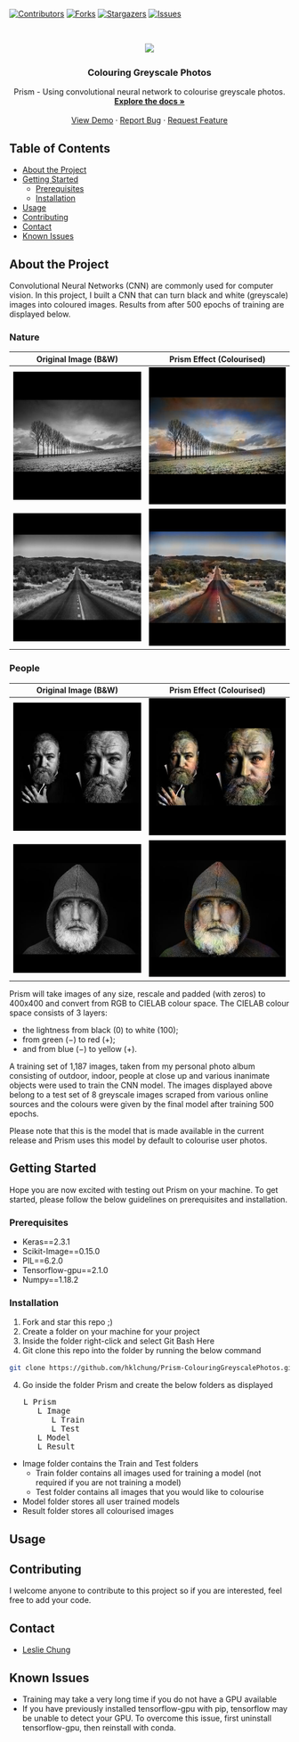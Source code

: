 [![Contributors][contributors-shield]][contributors-url]
[![Forks][forks-shield]][forks-url]
[![Stargazers][stars-shield]][stars-url]
[![Issues][issues-shield]][issues-url]

<br />
<p align="center">
  <a href="https://github.com/hklchung/GAN-GenerativeAdversarialNetwork">
    <img src="https://upload.wikimedia.org/wikipedia/commons/thumb/f/f5/Light_dispersion_conceptual_waves.gif/330px-Light_dispersion_conceptual_waves.gif" height="100">
  </a>

  <h3 align="center">Colouring Greyscale Photos</h3>

  </p>
</p>

<p align="center">
  Prism - Using convolutional neural network to colourise greyscale photos.
    <br />
    <a href="https://github.com/hklchung/TravelPlanner"><strong>Explore the docs »</strong></a>
    <br />
    <br />
    <a href="https://github.com/hklchung/TravelPlanner">View Demo</a>
    ·
    <a href="https://github.com/hklchung/TravelPlanner/issues">Report Bug</a>
    ·
    <a href="https://github.com/hklchung/TravelPlanner/issues">Request Feature</a>
  </p>
</p>

<!-- TABLE OF CONTENTS -->
## Table of Contents

* [About the Project](#about-the-project)
* [Getting Started](#getting-started)
  * [Prerequisites](#prerequisites)
  * [Installation](#installation)
* [Usage](#usage)
* [Contributing](#contributing)
* [Contact](#contact)
* [Known Issues](#known-issues)

<!-- ABOUT THE PROJECT -->

## About the Project
Convolutional Neural Networks (CNN) are commonly used for computer vision. In this project, I built a CNN that can turn black and white (greyscale) images into coloured images. Results from after 500 epochs of training are displayed below.

### Nature
Original Image (B&W)       |  Prism Effect (Colourised)
:-------------------------:|:-------------------------:
![](https://github.com/hklchung/Prism-ColouringGreyscalePhotos/blob/master/Result_100epoch/test1_img_gray_version.png?raw=true)  |  ![](https://github.com/hklchung/Prism-ColouringGreyscalePhotos/blob/master/Result_100epoch/test1_img_result.png?raw=true)
![](https://github.com/hklchung/Prism-ColouringGreyscalePhotos/blob/master/Result_100epoch/test7_img_gray_version.png?raw=true)  |  ![](https://github.com/hklchung/Prism-ColouringGreyscalePhotos/blob/master/Result_100epoch/test7_img_result.png?raw=true)

### People
Original Image (B&W)       |  Prism Effect (Colourised)
:-------------------------:|:-------------------------:
![](https://github.com/hklchung/Prism-ColouringGreyscalePhotos/blob/master/Result_500epoch/test19_img_gray_version.png?raw=true)  |  ![](https://github.com/hklchung/Prism-ColouringGreyscalePhotos/blob/master/Result_500epoch/test19_img_result.png?raw=true)
![](https://github.com/hklchung/Prism-ColouringGreyscalePhotos/blob/master/Result_500epoch/test20_img_gray_version.png?raw=true)  |  ![](https://github.com/hklchung/Prism-ColouringGreyscalePhotos/blob/master/Result_500epoch/test20_img_result.png?raw=true)

Prism will take images of any size, rescale and padded (with zeros) to 400x400 and convert from RGB to CIELAB colour space. The CIELAB colour space consists of 3 layers:
- the lightness from black (0) to white (100);
- from green (−) to red (+);
- and from blue (−) to yellow (+).

A training set of 1,187 images, taken from my personal photo album consisting of outdoor, indoor, people at close up and various inanimate objects were used to train the CNN model. The images displayed above belong to a test set of 8 greyscale images scraped from various online sources and the colours were given by the final model after training 500 epochs.

Please note that this is the model that is made available in the current release and Prism uses this model by default to colourise user photos.

<!-- GETTING STARTED -->

## Getting Started
Hope you are now excited with testing out Prism on your machine. To get started, please follow the below guidelines on prerequisites and installation.

<!-- PREREQUISITES -->

### Prerequisites
* Keras==2.3.1
* Scikit-Image==0.15.0
* PIL==6.2.0
* Tensorflow-gpu==2.1.0
* Numpy==1.18.2

<!-- INSTALLATION -->

### Installation
1. Fork and star this repo ;)
2. Create a folder on your machine for your project
2. Inside the folder right-click and select Git Bash Here
3. Git clone this repo into the folder by running the below command
```sh
git clone https://github.com/hklchung/Prism-ColouringGreyscalePhotos.git
```
4. Go inside the folder Prism and create the below folders as displayed    
<pre>
   L Prism
      L Image
         L Train
         L Test
      L Model
      L Result
</pre>
- Image folder contains the Train and Test folders
  - Train folder contains all images used for training a model (not required if you are not training a model)
  - Test folder contains all images that you would like to colourise
- Model folder stores all user trained models
- Result folder stores all colourised images

<!-- USAGE -->

## Usage


<!-- CONTRIBUTING -->

## Contributing
I welcome anyone to contribute to this project so if you are interested, feel free to add your code.

<!-- CONTACT -->

## Contact
* [Leslie Chung](https://github.com/hklchung)

<!-- KNOWN ISSUES -->

## Known Issues
* Training may take a very long time if you do not have a GPU available
* If you have previously installed tensorflow-gpu with pip, tensorflow may be unable to detect your GPU. To overcome this issue, first uninstall tensorflow-gpu, then reinstall with conda.

<!-- MARKDOWN LINKS & IMAGES -->
<!-- https://www.markdownguide.org/basic-syntax/#reference-style-links -->
[contributors-shield]: https://img.shields.io/github/contributors/hklchung/Prism-ColouringGreyscalePhotos.svg?style=flat-square
[contributors-url]: https://github.com/hklchung/Prism-ColouringGreyscalePhotos/graphs/contributors
[forks-shield]: https://img.shields.io/github/forks/hklchung/Prism-ColouringGreyscalePhotos.svg?style=flat-square
[forks-url]: https://github.com/hklchung/Prism-ColouringGreyscalePhotos/network/members
[stars-shield]: https://img.shields.io/github/stars/hklchung/Prism-ColouringGreyscalePhotos.svg?style=flat-square
[stars-url]: https://github.com/hklchung/Prism-ColouringGreyscalePhotos/stargazers
[issues-shield]: https://img.shields.io/github/issues/hklchung/Prism-ColouringGreyscalePhotos.svg?style=flat-square
[issues-url]: https://github.com/hklchung/Prism-ColouringGreyscalePhotos/issues
